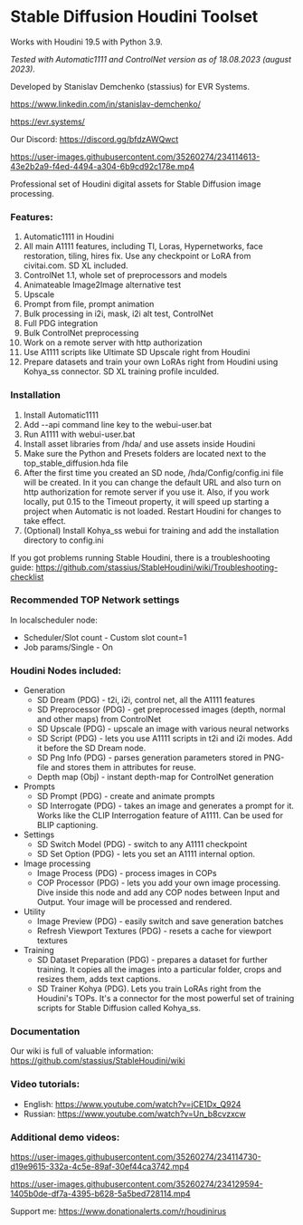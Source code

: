 # Stable Diffusion Houdini Toolset

Works with Houdini 19.5 with Python 3.9.

*Tested with Automatic1111 and ControlNet version as of 18.08.2023 (august 2023).*

Developed by Stanislav Demchenko (stassius) for EVR Systems.

https://www.linkedin.com/in/stanislav-demchenko/

https://evr.systems/

Our Discord:
https://discord.gg/bfdzAWQwct

https://user-images.githubusercontent.com/35260274/234114613-43e2b2a9-f4ed-4494-a304-6b9cd92c178e.mp4

Professional set of Houdini digital assets for Stable Diffusion image processing.

### Features:
1. Automatic1111 in Houdini
2. All main A1111 features, including TI, Loras, Hypernetworks, face restoration, tiling, hires fix. Use any checkpoint or LoRA from civitai.com. SD XL included.
4. ControlNet 1.1, whole set of preprocessors and models
5. Animateable Image2Image alternative test
6. Upscale
7. Prompt from file, prompt animation
8. Bulk processing in i2i, mask, i2i alt test, ControlNet
9. Full PDG integration
10. Bulk ControlNet preprocessing
11. Work on a remote server with http authorization
12. Use A1111 scripts like Ultimate SD Upscale right from Houdini
13. Prepare datasets and train your own LoRAs right from Houdini using Kohya_ss connector. SD XL training profile inculded.

### Installation
1. Install Automatic1111
2. Add --api command line key to the webui-user.bat
3. Run A1111 with webui-user.bat
4. Install asset libraries from /hda/ and use assets inside Houdini
5. Make sure the Python and Presets folders are located next to the top_stable_diffusion.hda file
6. After the first time you created an SD node, /hda/Config/config.ini file will be created. In it you can change the default URL and also turn on http authorization for remote server if you use it. Also, if you work locally, put 0.15 to the Timeout property, it will speed up starting a project when Automatic is not loaded. Restart Houdini for changes to take effect.
7. (Optional) Install Kohya_ss webui for training and add the installation directory to config.ini

If you got problems running Stable Houdini, there is a troubleshooting guide: https://github.com/stassius/StableHoudini/wiki/Troubleshooting-checklist

### Recommended TOP Network settings
In localscheduler node:
- Scheduler/Slot count - Custom slot count=1
- Job params/Single - On

### Houdini Nodes included:
- Generation
  - SD Dream (PDG) - t2i, i2i, control net, all the A1111 features
  - SD Preprocessor (PDG) - get preprocessed images (depth, normal and other maps) from ControlNet
  - SD Upscale (PDG) - upscale an image with various neural networks
  - SD Script (PDG) - lets you use A1111 scripts in t2i and i2i modes. Add it before the SD Dream node.
  - SD Png Info (PDG) - parses generation parameters stored in PNG-file and stores them in attributes for reuse.
  - Depth map (Obj) - instant depth-map for ControlNet generation
- Prompts
  - SD Prompt (PDG) - create and animate prompts
  - SD Interrogate (PDG) - takes an image and generates a prompt for it. Works like the CLIP Interrogation feature of A1111. Can be used for BLIP captioning.
- Settings
  - SD Switch Model (PDG) - switch to any A1111 checkpoint
  - SD Set Option (PDG) - lets you set an A1111 internal option.
- Image processing
  - Image Process (PDG) - process images in COPs
  - COP Processor (PDG) - lets you add your own image processing. Dive inside this node and add any COP nodes between Input and Output. Your image will be processed and rendered.
- Utility
  - Image Preview (PDG) - easily switch and save generation batches
  - Refresh Viewport Textures (PDG) - resets a cache for viewport textures
- Training
  - SD Dataset Preparation (PDG) - prepares a dataset for further training. It copies all the images into a particular folder, crops and resizes them, adds text captions.
  - SD Trainer Kohya (PDG). Lets you train LoRAs right from the Houdini's TOPs. It's a connector for the most powerful set of training scripts for Stable Diffusion called Kohya_ss.
  
### Documentation
Our wiki is full of valuable information:
https://github.com/stassius/StableHoudini/wiki

### Video tutorials:
* English:
https://www.youtube.com/watch?v=jCE1Dx_Q924
* Russian:
https://www.youtube.com/watch?v=Un_b8cvzxcw

### Additional demo videos:

https://user-images.githubusercontent.com/35260274/234114730-d19e9615-332a-4c5e-89af-30ef44ca3742.mp4

https://user-images.githubusercontent.com/35260274/234129594-1405b0de-df7a-4395-b628-5a5bed728114.mp4

Support me: https://www.donationalerts.com/r/houdinirus
